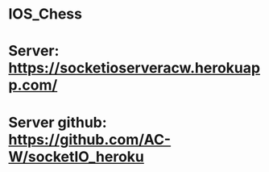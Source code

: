 # IOS_Chess
# Server: https://socketioserveracw.herokuapp.com/
# Server github: https://github.com/AC-W/socketIO_heroku
